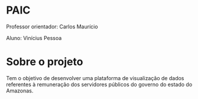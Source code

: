 # PAIC

Professor orientador: Carlos Maurício

Aluno: Vinícius Pessoa

# Sobre o  projeto
Tem o objetivo de desenvolver uma plataforma de visualização de dados referentes à remuneração dos servidores públicos do governo do estado do Amazonas.
